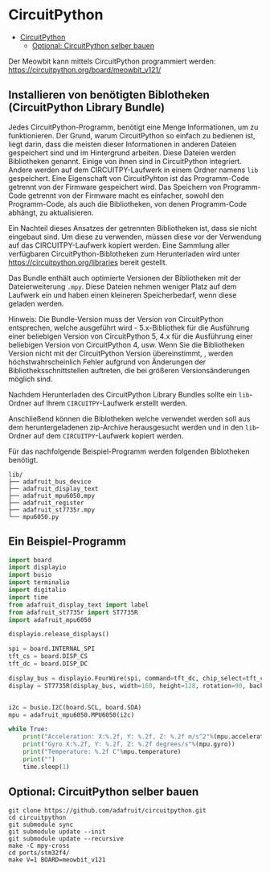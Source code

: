 # CircuitPython

- [CircuitPython](#circuitpython)
  - [Optional: CircuitPython selber bauen](#optional-circuitpython-selber-bauen)

Der Meowbit kann mittels CircuitPython programmiert werden:
<https://circuitpython.org/board/meowbit_v121/>

## Installieren von benötigten Biblotheken (CircuitPython Library Bundle)

Jedes CircuitPython-Programm, benötigt eine Menge
Informationen, um zu funktionieren. Der Grund, warum CircuitPython so einfach
zu bedienen ist, liegt darin, dass die meisten dieser Informationen in anderen
Dateien gespeichert sind und im Hintergrund arbeiten. Diese Dateien werden
Bibliotheken genannt. Einige von ihnen sind in CircuitPython integriert. Andere
werden auf dem CIRCUITPY-Laufwerk in einem Ordner namens `lib` gespeichert.
Eine Eigenschaft von CircuitPyhton ist das Programm-Code getrennt von der
Firmware gespeichert wird. Das Speichern von Programm-Code getrennt von der
Firmware macht es einfacher, sowohl den Programm-Code, als auch die
Bibliotheken, von denen Programm-Code abhängt, zu aktualisieren.

Ein Nachteil dieses Ansatzes der getrennten Bibliotheken ist, dass sie nicht
eingebaut sind. Um diese zu verwenden, müssen diese vor der Verwendung auf das
CIRCUITPY-Laufwerk kopiert werden. Eine Sammlung aller verfügbaren
CircuitPython-Biblotheken zum Herunterladen wird unter
<https://circuitpython.org/libraries> bereit gestellt.

Das Bundle enthält auch optimierte Versionen der
Bibliotheken mit der Dateierweiterung `.mpy`. Diese Dateien nehmen weniger Platz
auf dem Laufwerk ein und haben einen kleineren Speicherbedarf, wenn diese geladen
werden.

Hinweis: Die Bundle-Version muss der Version von CircuitPython entsprechen,
welche ausgeführt wird  - 5.x-Bibliothek für die Ausführung einer beliebigen
Version von CircuitPython 5, 4.x für die Ausführung einer beliebigen Version
von CircuitPython 4, usw. Wenn Sie die Bibliotheken Version nicht mit der
CircuitPython Version übereinstimmt, , werden höchstwahrscheinlich Fehler
aufgrund von Änderungen der Bibliotheksschnittstellen auftreten, die bei
größeren Versionsänderungen möglich sind.

Nachdem Herunterladen des CircuitPython Library Bundles sollte ein `lib`-Ordner
auf Ihrem `CIRCUITPY`-Laufwerk erstellt werden.

Anschließend können die Biblotheken welche verwendet werden soll aus dem
heruntergeladenen zip-Archive herausgesucht werden und in den `lib`-Ordner auf
dem `CIRCUITPY`-Laufwerk kopiert werden.

Für das nachfolgende Beispiel-Programm werden folgenden Biblotheken benötigt.

```shell
lib/
├── adafruit_bus_device
├── adafruit_display_text
├── adafruit_mpu6050.mpy
├── adafruit_register
├── adafruit_st7735r.mpy
└── mpu6050.py
```

## Ein Beispiel-Programm

```python
import board
import displayio
import busio
import terminalio
import digitalio
import time
from adafruit_display_text import label
from adafruit_st7735r import ST7735R
import adafruit_mpu6050

displayio.release_displays()

spi = board.INTERNAL_SPI
tft_cs = board.DISP_CS
tft_dc = board.DISP_DC

display_bus = displayio.FourWire(spi, command=tft_dc, chip_select=tft_cs, reset=board.DISP_RST)
display = ST7735R(display_bus, width=160, height=128, rotation=90, backlight_pin=board.DISP_BL)


i2c = busio.I2C(board.SCL, board.SDA)
mpu = adafruit_mpu6050.MPU6050(i2c)

while True:
    print("Acceleration: X:%.2f, Y: %.2f, Z: %.2f m/s^2"%(mpu.acceleration))
    print("Gyro X:%.2f, Y: %.2f, Z: %.2f degrees/s"%(mpu.gyro))
    print("Temperature: %.2f C"%mpu.temperature)
    print("")
    time.sleep(1)
```

## Optional: CircuitPython selber bauen

```shell
git clone https://github.com/adafruit/circuitpython.git
cd circuitpython
git submodule sync
git submodule update --init
git submodule update --recursive
make -C mpy-cross
cd ports/stm32f4/
make V=1 BOARD=meowbit_v121
```
